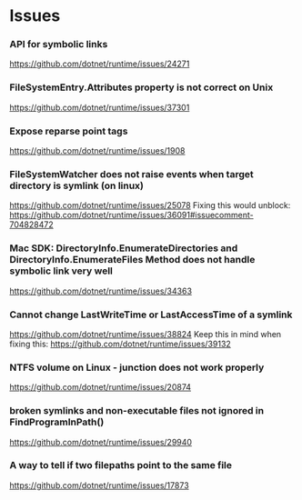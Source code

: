 # Issues

### API for symbolic links
https://github.com/dotnet/runtime/issues/24271

### FileSystemEntry.Attributes property is not correct on Unix
https://github.com/dotnet/runtime/issues/37301

### Expose reparse point tags
https://github.com/dotnet/runtime/issues/1908

### FileSystemWatcher does not raise events when target directory is symlink (on linux)
https://github.com/dotnet/runtime/issues/25078
Fixing this would unblock: https://github.com/dotnet/runtime/issues/36091#issuecomment-704828472

### Mac SDK: DirectoryInfo.EnumerateDirectories and DirectoryInfo.EnumerateFiles Method does not handle symbolic link very well
https://github.com/dotnet/runtime/issues/34363

### Cannot change LastWriteTime or LastAccessTime of a symlink
https://github.com/dotnet/runtime/issues/38824
Keep this in mind when fixing this: https://github.com/dotnet/runtime/issues/39132

### NTFS volume on Linux - junction does not work properly
https://github.com/dotnet/runtime/issues/20874

### broken symlinks and non-executable files not ignored in FindProgramInPath()
https://github.com/dotnet/runtime/issues/29940

### A way to tell if two filepaths point to the same file
https://github.com/dotnet/runtime/issues/17873
